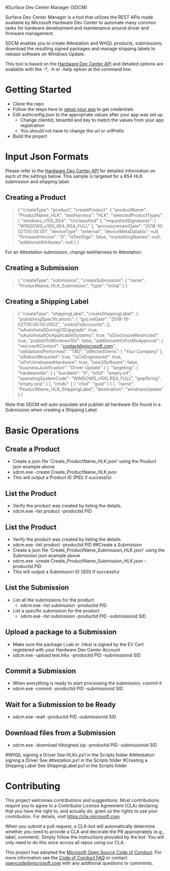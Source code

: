 #Surface Dev Center Manager (SDCM)

Surface Dev Center Manager is a tool that utilizes the REST APIs made available by Microsoft Hardware Dev Center to automate many common tasks for hardware development and maintenance around driver and firmware management.

SDCM enables you to create Attestation and WHQL products, submissions, download the resulting signed packages and manage shipping labels to release software on Windows Update.

This tool is based on the
[Hardware Dev Center API](https://docs.microsoft.com/en-us/windows-hardware/drivers/dashboard/dashboard-api) and detailed options are available with the -?, -h or -help option at the command line.

# Getting Started
- Clone the repo
- Follow the steps here to [setup your app](https://docs.microsoft.com/en-us/windows-hardware/drivers/dashboard/dashboard-api#associate-an-azure-ad-application-with-your-windows-dev-center-account) to get credentials
- Edit authconfig.json to the appropriate values after your app was set up
    - Change clientId, tenantId and key to match the values from your app registration
    - You should not have to change the url or urlPrefix
- Build the project

# Input Json Formats
Please refer to the [Hardware Dev Center API](https://docs.microsoft.com/en-us/windows-hardware/drivers/dashboard/dashboard-api) for detailed information on each of the settings below.  This sample is targeted for a RS4 HLK submission and shipping label.

## Creating a Product
> {
>   "createType": "product",
>   "createProduct": {
>     "productName": "ProductName_HLK",
>     "testHarness": "HLK",
>     "selectedProductTypes": { "windows_v100_RS4": "Unclassified" },
>     "requestedSignatures": [ "WINDOWS_v100_X64_RS4_FULL" ],
>     "announcementDate": "2018-10-02T00:00:00",
>     "deviceType": "external",
>     "deviceMetaDataIds": null,
>     "firmwareVersion": "0",
>     "isTestSign": false,
>     "markettingNames": null,
>     "additionalAttributes": null
>   }
> }

For an Attestation submission, change testHarness to Attestation.

## Creating a Submission
>{
>  "createType": "submission",
>  "createSubmission": {
>    "name": "ProductName_HLK_Submission",
>    "type":  "initial"
>  }
>}

## Creating a Shipping Label
> {
>   "createType": "shippingLabel",
>   "createShippingLabel": {
>       "publishingSpecifications": {
>         "goLiveDate": "2018-10-02T00:00:00.000Z",
>         "visibleToAccounts": [],
>         "isAutoInstallDuringOSUpgrade": true,
>         "isAutoInstallOnApplicableSystems": true,
>         "isDisclosureRestricted": true,
>         "publishToWindows10s": false,
>         "additionalInfoForMsApproval": {
>           "microsoftContact": "contact@microsoft.com",
>           "validationsPerformed": "TBD",
>           "affectedOems": [
>             "Your Company"
>           ],
>           "isRebootRequired": true,
>           "isCoEngineered": true,
>           "isForUnreleasedHardware": true,
>           "hasUiSoftware": false,
>           "businessJustification": "Driver Update"
>         }
>       },
>     "targeting": {
>       "hardwareIds": [
>         {
>           "bundleId": "0",
>           "infId": "empty.inf",
>           "operatingSystemCode": "WINDOWS_v100_RS4_FULL",
>           "pnpString": "empty pnp"
>         }
>       ],
>       "chids": [
>         {
>           "chid": "guid"
>         }
>       ]
>     },
>       "name": "ProductName_HLK_ShippingLabel",
>       "destination": "windowsUpdate"
>   }
> }

Note that SDCM will auto-populate and publish all hardware IDs found in a Submission when creating a Shipping Label.

# Basic Operations
## Create a Product
- Create a json file 'Create_ProductName_HLK.json' using the Product json example above
- sdcm.exe -create Create_ProductName_HLK.json
- This will output a Product ID (PID) if successful
## List the Product
- Verify the product was created by listing the details.
- sdcm.exe -list product -productid PID
## List the Product
- Verify the product was created by listing the details.
- sdcm.exe -list product -productid PID
##Create a Submission
- Create a json file 'Create_ProductName_Submission_HLK.json' using the Submission json example above
- sdcm.exe -create Create_ProductName_Submission_HLK.json -productid PID
- This will output a Submission ID (SID) if successful
## List the Submission
- List all the submissions for the product
    - sdcm.exe -list submission -productid PID
- List a specific submission for the product
    - sdcm.exe -list submission -productid PID -submissionid SID
## Upload a package to a Submission
- Make sure the package (.cab or .hlkx) is signed by the EV Cert registered with your Hardware Dev Center Account
- sdcm.exe -upload test.hlkx -productid PID -submissionid SID
## Commit a Submission
- When everything is ready to start processing the submission, commit it
- sdcm.exe -commit -productid PID -submissionid SID
## Wait for a Submission to be Ready
- sdcm.exe -wait -productid PID -submissionid SID
## Download files from a Submission
- sdcm.exe -download hlksigned.zip -productid PID -submissionid SID

#WHQL signing a Driver
See HLKx.ps1 in the Scripts folder
#Attestation signing a Driver
See Attestation.ps1 in the Scripts folder
#Creating a Shipping Label
See ShippingLabel.ps1 in the Scripts folder


# Contributing

This project welcomes contributions and suggestions.  Most contributions require you to agree to a
Contributor License Agreement (CLA) declaring that you have the right to, and actually do, grant us
the rights to use your contribution. For details, visit https://cla.microsoft.com.

When you submit a pull request, a CLA-bot will automatically determine whether you need to provide
a CLA and decorate the PR appropriately (e.g., label, comment). Simply follow the instructions
provided by the bot. You will only need to do this once across all repos using our CLA.

This project has adopted the [Microsoft Open Source Code of Conduct](https://opensource.microsoft.com/codeofconduct/).
For more information see the [Code of Conduct FAQ](https://opensource.microsoft.com/codeofconduct/faq/) or
contact [opencode@microsoft.com](mailto:opencode@microsoft.com) with any additional questions or comments.
















